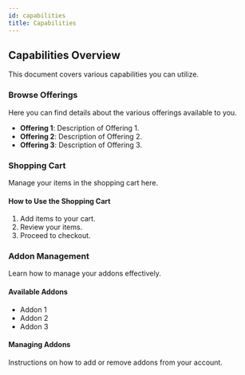 ```yaml
---
id: capabilities
title: Capabilities
---
```


## Capabilities Overview

This document covers various capabilities you can utilize.

### Browse Offerings
<div id="browse-offerings"></div>

Here you can find details about the various offerings available to you.

- **Offering 1**: Description of Offering 1.
- **Offering 2**: Description of Offering 2.
- **Offering 3**: Description of Offering 3.

### Shopping Cart
<div id="shopping-cart"></div>

Manage your items in the shopping cart here.

#### How to Use the Shopping Cart
1. Add items to your cart.
2. Review your items.
3. Proceed to checkout.

### Addon Management
<div id="addon-management"></div>

Learn how to manage your addons effectively.

#### Available Addons
- Addon 1
- Addon 2
- Addon 3

#### Managing Addons
Instructions on how to add or remove addons from your account.
